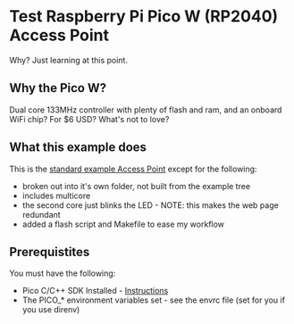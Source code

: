 # Test Raspberry Pi Pico W (RP2040) Access Point

Why?  Just learning at this point.

## Why the Pico W?

Dual core 133MHz controller with plenty of flash and ram, and an onboard WiFi chip?  For $6 USD? What's not to love?

## What this example does

This is the [standard example Access Point](https://github.com/raspberrypi/pico-examples/tree/master/pico_w/wifi/access_point) except for the following:

* broken out into it's own folder, not built from the example tree
* includes multicore
* the second core just blinks the LED - NOTE:  this makes the web page redundant
* added a flash script and Makefile to ease my workflow


## Prerequistites

You must have the following:

* Pico C/C++ SDK Installed - [Instructions](https://www.raspberrypi.com/documentation/microcontrollers/c_sdk.html)
* The PICO_* environment variables set - see the envrc file (set for you if you use direnv)
